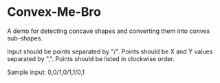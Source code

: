 # Convex-Me-Bro
A demo for detecting concave shapes and converting them into convex sub-shapes.

Input should be points separated by "/".  Points should be X and Y values separated by ",".  Points should be listed in clockwise order.

Sample input: 0,0/1,0/1,1/0,1
